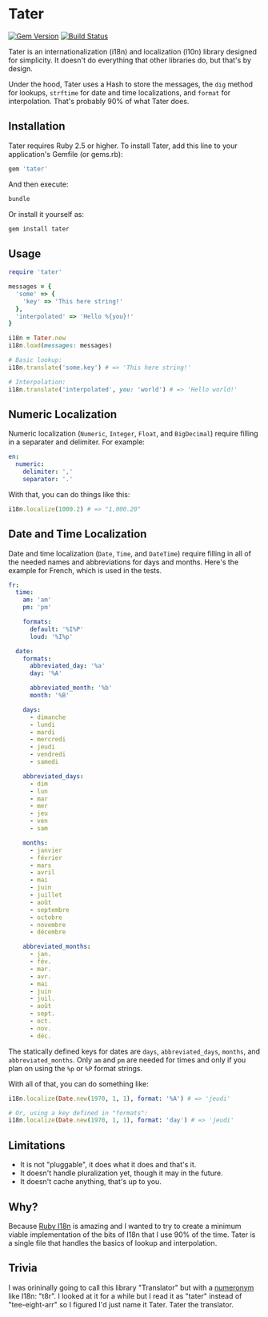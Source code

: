 # Tater 

[![Gem Version](https://badge.fury.io/rb/tater.svg)](https://badge.fury.io/rb/tater)
[![Build Status](https://secure.travis-ci.org/evanleck/tater.svg)](https://travis-ci.org/evanleck/tater)

Tater is an internationalization (i18n) and localization (l10n) library designed
for simplicity. It doesn't do everything that other libraries do, but that's by
design.

Under the hood, Tater uses a Hash to store the messages, the `dig` method for
lookups, `strftime` for date and time localizations, and `format` for
interpolation. That's probably 90% of what Tater does.


## Installation

Tater requires Ruby 2.5 or higher. To install Tater, add this line to your
application's Gemfile (or gems.rb):

```ruby
gem 'tater'
```

And then execute:

```sh
bundle
```

Or install it yourself as:

```sh
gem install tater
```


## Usage

```ruby
require 'tater'

messages = {
  'some' => {
    'key' => 'This here string!'
  },
  'interpolated' => 'Hello %{you}!'
}

i18n = Tater.new
i18n.load(messages: messages)

# Basic lookup:
i18n.translate('some.key') # => 'This here string!'

# Interpolation:
i18n.translate('interpolated', you: 'world') # => 'Hello world!'
```

## Numeric Localization

Numeric localization (`Numeric`, `Integer`, `Float`, and `BigDecimal`) require
filling in a separater and delimiter. For example:

```yaml
en:
  numeric:
    delimiter: ','
    separator: '.'
```

With that, you can do things like this:

```ruby
i18n.localize(1000.2) # => "1,000.20"
```


## Date and Time Localization

Date and time localization (`Date`, `Time`, and `DateTime`) require filling in
all of the needed names and abbreviations for days and months. Here's the
example for French, which is used in the tests.

```yaml
fr:
  time:
    am: 'am'
    pm: 'pm'

    formats:
      default: '%I%P'
      loud: '%I%p'

  date:
    formats:
      abbreviated_day: '%a'
      day: '%A'

      abbreviated_month: '%b'
      month: '%B'

    days:
      - dimanche
      - lundi
      - mardi
      - mercredi
      - jeudi
      - vendredi
      - samedi

    abbreviated_days:
      - dim
      - lun
      - mar
      - mer
      - jeu
      - ven
      - sam

    months:
      - janvier
      - février
      - mars
      - avril
      - mai
      - juin
      - juillet
      - août
      - septembre
      - octobre
      - novembre
      - décembre

    abbreviated_months:
      - jan.
      - fév.
      - mar.
      - avr.
      - mai
      - juin
      - juil.
      - août
      - sept.
      - oct.
      - nov.
      - déc.
```

The statically defined keys for dates are `days`, `abbreviated_days`, `months`,
and `abbreviated_months`. Only `am` and `pm` are needed for times and only if
you plan on using the `%p` or `%P` format strings.

With all of that, you can do something like:

```ruby
i18n.localize(Date.new(1970, 1, 1), format: '%A') # => 'jeudi'

# Or, using a key defined in "formats":
i18n.localize(Date.new(1970, 1, 1), format: 'day') # => 'jeudi'
```


## Limitations

- It is not "pluggable", it does what it does and that's it.
- It doesn't handle pluralization yet, though it may in the future.
- It doesn't cache anything, that's up to you.


## Why?

Because [Ruby I18n][rubyi18n] is amazing and I wanted to try to create a minimum
viable implementation of the bits of I18n that I use 90% of the time. Tater is a
single file that handles the basics of lookup and interpolation.


## Trivia

I was orininally going to call this library "Translator" but with a
[numeronym][numeronym] like I18n: "t8r". I looked at it for a while but I read
it as "tater" instead of "tee-eight-arr" so I figured I'd just name it Tater.
Tater the translator.

[numeronym]: https://en.wikipedia.org/wiki/Numeronym
[rubyi18n]: https://github.com/ruby-i18n/i18n
